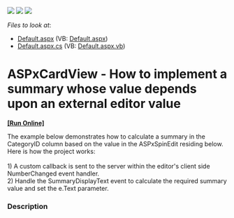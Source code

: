 <!-- default badges list -->
![](https://img.shields.io/endpoint?url=https://codecentral.devexpress.com/api/v1/VersionRange/128530237/15.2.4%2B)
[![](https://img.shields.io/badge/Open_in_DevExpress_Support_Center-FF7200?style=flat-square&logo=DevExpress&logoColor=white)](https://supportcenter.devexpress.com/ticket/details/T333558)
[![](https://img.shields.io/badge/📖_How_to_use_DevExpress_Examples-e9f6fc?style=flat-square)](https://docs.devexpress.com/GeneralInformation/403183)
<!-- default badges end -->
<!-- default file list -->
*Files to look at*:

* [Default.aspx](./CS/Default.aspx) (VB: [Default.aspx](./VB/Default.aspx))
* [Default.aspx.cs](./CS/Default.aspx.cs) (VB: [Default.aspx.vb](./VB/Default.aspx.vb))
<!-- default file list end -->
# ASPxCardView - How to implement a summary whose value depends upon an external editor value
<!-- run online -->
**[[Run Online]](https://codecentral.devexpress.com/t333558/)**
<!-- run online end -->


The example below demonstrates how to calculate a summary in the CategoryID column based on the value in the ASPxSpinEdit residing below. Here is how the project works:<br><br>1) A custom callback is sent to the server within the editor's client side NumberChanged event handler.<br>2) Handle the SummaryDisplayText event to calculate the required summary value and set the e.Text parameter.


<h3>Description</h3>

&nbsp;

<br/>


